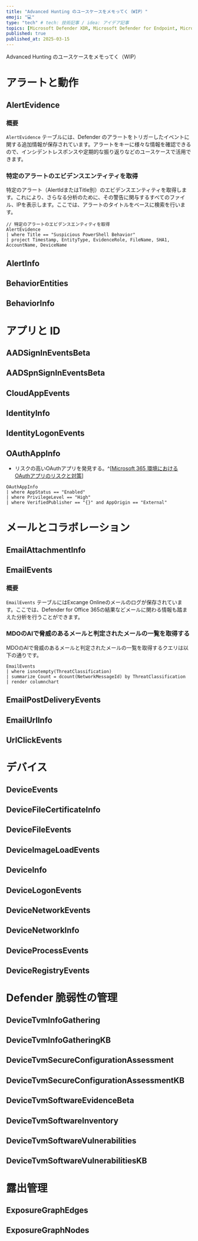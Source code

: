 ```yaml
---
title: "Advanced Hunting のユースケースをメモってく（WIP）"
emoji: "💻" 
type: "tech" # tech: 技術記事 / idea: アイデア記事
topics: [Microsoft Defender XDR, Microsoft Defender for Endpoint, Microsoft Defender for Office365] 
published: true
published_at: 2025-03-15
---
```

Advanced Hunting のユースケースをメモってく（WIP）

# アラートと動作

## AlertEvidence
### 概要
`AlertEvidence` テーブルには、Defender のアラートをトリガーしたイベントに関する追加情報が保存されています。アラートをキーに様々な情報を確認できるので、インシデントレスポンスや定期的な振り返りなどのユースケースで活用できます。

### 特定のアラートのエビデンスエンティティを取得

特定のアラート（AlertIdまたはTitle別）のエビデンスエンティティを取得します。これにより、さらなる分析のために、その警告に関与するすべてのファイル、IPを表示します。ここでは、アラートのタイトルをベースに検索を行います。

```kql
// 特定のアラートのエビデンスエンティティを取得
AlertEvidence
| where Title == "Suspicious PowerShell Behavior"
| project Timestamp, EntityType, EvidenceRole, FileName, SHA1, AccountName, DeviceName
```

## AlertInfo

## BehaviorEntities

## BehaviorInfo

# アプリと ID

## AADSignInEventsBeta

## AADSpnSignInEventsBeta

## CloudAppEvents

## IdentityInfo

## IdentityLogonEvents

## OAuthAppInfo
- リスクの高いOAuthアプリを発見する。^[[Microsoft 365 環境におけるOAuthアプリのリスクと対策](https://zenn.dev/hirotomotaguchi/articles/202504_m365-oauth-security#oauth-%E3%82%A2%E3%83%97%E3%83%AA%E3%81%AE%E8%A6%8B%E3%81%88%E3%82%8B%E5%8C%96%E3%81%A8%E5%80%8B%E5%88%A5%E3%81%AE%E5%88%B6%E5%BE%A1)]
```kql
OAuthAppInfo
| where AppStatus == "Enabled"
| where PrivilegeLevel == "High"
| where VerifiedPublisher == "{}" and AppOrigin == "External"
```

# メールとコラボレーション

## EmailAttachmentInfo

## EmailEvents
### 概要
`EmailEvents` テーブルにはExcange Onlineのメールのログが保存されています。ここでは、Defender for Office 365の結果などメールに関わる情報も踏まえた分析を行うことができます。

### MDOのAIで脅威のあるメールと判定されたメールの一覧を取得する

MDOのAIで脅威のあるメールと判定されたメールの一覧を取得するクエリは以下の通りです。
```kql
EmailEvents
| where isnotempty(ThreatClassification)
| summarize Count = dcount(NetworkMessageId) by ThreatClassification
| render columnchart
```

## EmailPostDeliveryEvents

## EmailUrlInfo

## UrlClickEvents

# デバイス

## DeviceEvents

## DeviceFileCertificateInfo

## DeviceFileEvents

## DeviceImageLoadEvents

## DeviceInfo

## DeviceLogonEvents

## DeviceNetworkEvents

## DeviceNetworkInfo

## DeviceProcessEvents

## DeviceRegistryEvents

# Defender 脆弱性の管理

## DeviceTvmInfoGathering

## DeviceTvmInfoGatheringKB

## DeviceTvmSecureConfigurationAssessment

## DeviceTvmSecureConfigurationAssessmentKB

## DeviceTvmSoftwareEvidenceBeta

## DeviceTvmSoftwareInventory

## DeviceTvmSoftwareVulnerabilities

## DeviceTvmSoftwareVulnerabilitiesKB

# 露出管理

## ExposureGraphEdges

## ExposureGraphNodes
